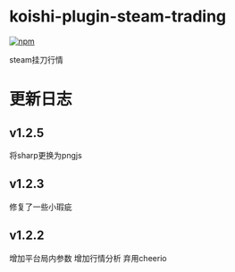 # koishi-plugin-steam-trading

[![npm](https://img.shields.io/npm/v/koishi-plugin-steam-trading?style=flat-square)](https://www.npmjs.com/package/koishi-plugin-steam-trading)

steam挂刀行情

# 更新日志
## v1.2.5
>
将sharp更换为pngjs
## v1.2.3
>
修复了一些小瑕疵
## v1.2.2
>
增加平台局内参数
增加行情分析
弃用cheerio